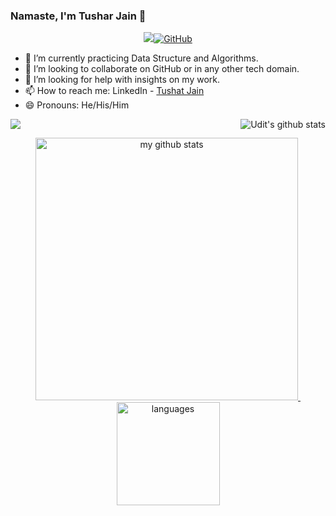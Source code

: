 ### Namaste, I'm Tushar Jain 👋

<!--
**jntushar/jntushar** is a ✨ _special_ ✨ repository because its `README.md` (this file) appears on your GitHub profile.

Here are some ideas to get you started:

- 🔭 I’m currently working on ...
- 👯 I’m looking to collaborate on ...
- 🤔 I’m looking for help with ...
- 💬 Ask me about ...
- ⚡ Fun fact: ...
-->

<!-- first row -->
<p align="center">
<a href="https://github.com/jntushar"><img src="https://camo.githubusercontent.com/38bf262e2c177202fedef68851784c63dad5bb64/68747470733a2f2f6b6f6d617265762e636f6d2f67687076632f3f757365726e616d653d6172736869616d69646f73"><img alt="GitHub" src="https://img.shields.io/badge/dynamic/json?logo=github&label=GitHub+Followers&labelColor=282c34&color=181717&query=%24.data.totalSubs&url=https%3A%2F%2Fapi.spencerwoo.com%2Fsubstats%2F%3Fsource%3Dgithub%26queryKey%3Darshiamidos&longCache=true">
</a>

- 🌱 I’m currently practicing Data Structure and Algorithms.
- 👯 I’m looking to collaborate on GitHub or in any other tech domain.
- 🤔 I’m looking for help with insights on my work.
- 📫 How to reach me: LinkedIn - [Tushat Jain](https://www.linkedin.com/in/jntushar/)
- 😄 Pronouns: He/His/Him

<a href="https://github.com/jntushar">
  <img align="center" src="https://github-readme-stats.vercel.app/api/top-langs/?username=jntushar&theme=dark&hide_langs_below=1" />
</a>
<a href="https://github.com/jntushar">
 <img align="right" src="https://github-readme-stats.vercel.app/api?username=jntushar&show_icons=true&theme=dark&line_height=27" alt="Udit's github stats"/>
</a>



<a align="center" href="https://github.com/jntushar">
    <p align="center">
    <img src="https://github-readme-stats.vercel.app/api?username=jntushar&show_icons=true&theme=tokyonight" alt="my github stats" width="420"/>&nbsp;<img src="https://github-readme-stats.vercel.app/api/top-langs/?username=jntushar&layout=compact&theme=tokyonight" alt="languages" height="165">
    </p>
</a>

